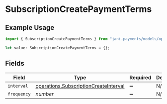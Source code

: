 # SubscriptionCreatePaymentTerms

## Example Usage

```typescript
import { SubscriptionCreatePaymentTerms } from "jani-payments/models/operations";

let value: SubscriptionCreatePaymentTerms = {};
```

## Fields

| Field                                                                                          | Type                                                                                           | Required                                                                                       | Description                                                                                    |
| ---------------------------------------------------------------------------------------------- | ---------------------------------------------------------------------------------------------- | ---------------------------------------------------------------------------------------------- | ---------------------------------------------------------------------------------------------- |
| `interval`                                                                                     | [operations.SubscriptionCreateInterval](../../models/operations/subscriptioncreateinterval.md) | :heavy_minus_sign:                                                                             | N/A                                                                                            |
| `frequency`                                                                                    | *number*                                                                                       | :heavy_minus_sign:                                                                             | N/A                                                                                            |